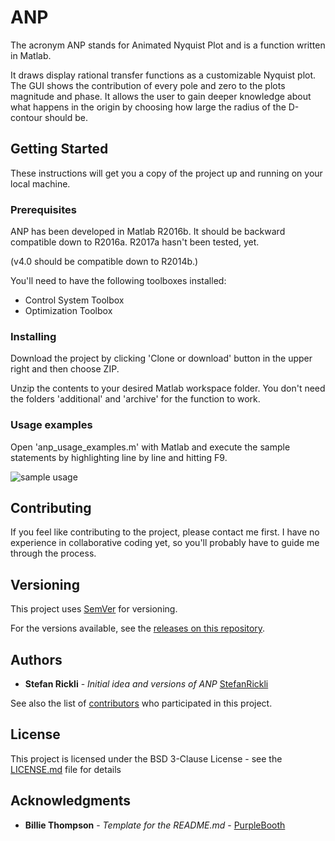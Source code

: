 # ANP
The acronym ANP stands for Animated Nyquist Plot and is a function written in Matlab.

It draws display rational transfer functions as a customizable Nyquist plot. The GUI shows the contribution of every pole and zero to the plots magnitude and phase. It allows the user to gain deeper knowledge about what happens in the origin by choosing how large the radius of the D-contour should be.

## Getting Started

These instructions will get you a copy of the project up and running on your local machine.

### Prerequisites

ANP has been developed in Matlab R2016b. It should be backward compatible down to R2016a. R2017a hasn't been tested, yet.

(v4.0 should be compatible down to R2014b.)

You'll need to have the following toolboxes installed:
* Control System Toolbox
* Optimization Toolbox

### Installing

Download the project by clicking 'Clone or download' button in the upper right and then choose ZIP.

Unzip the contents to your desired Matlab workspace folder.
You don't need the folders 'additional' and 'archive' for the function to work.

### Usage examples

Open 'anp_usage_examples.m' with Matlab and execute the sample statements by highlighting line by line and hitting F9.

![sample usage](https://cloud.githubusercontent.com/assets/19881323/24335451/01256884-127e-11e7-8d89-bffa42b3ff12.png)

## Contributing

If you feel like contributing to the project, please contact me first. I have no experience in collaborative coding yet, so you'll probably have to guide me through the process.

## Versioning

This project uses [SemVer](http://semver.org/) for versioning.

For the versions available, see the [releases on this repository](https://github.com/StefanRickli/anp/releases). 

## Authors
* **Stefan Rickli** - *Initial idea and versions of ANP* [StefanRickli](https://blogs.ethz.ch/ricklis)

See also the list of [contributors](https://github.com/your/project/contributors) who participated in this project.

## License

This project is licensed under the BSD 3-Clause License - see the [LICENSE.md](LICENSE.md) file for details

## Acknowledgments

* **Billie Thompson** - *Template for the README.md* - [PurpleBooth](https://github.com/PurpleBooth)
